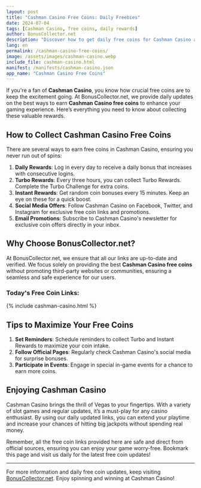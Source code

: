 ```yaml
---
layout: post
title: "Cashman Casino Free Coins: Daily Freebies"
date: 2024-07-04
tags: [Cashman Casino, free coins, daily rewards]
author: BonusCollector.net
description: "Discover how to get daily free coins for Cashman Casino and maximize your gaming experience with our up-to-date links and tips."
lang: en
permalink: /cashman-casino-free-coins/
image: /assets/images/cashman-casino.webp
include_file: cashman-casino.html
manifest: /manifests/cashman-casino.json
app_name: "Cashman Casino Free Coins"
---
```


If you're a fan of **Cashman Casino**, you know how crucial free coins are to keep the excitement going. At BonusCollector.net, we provide daily updates on the best ways to earn **Cashman Casino free coins** to enhance your gaming experience. Here’s everything you need to know about collecting these valuable rewards.

## How to Collect Cashman Casino Free Coins

There are several ways to earn free coins in Cashman Casino, ensuring you never run out of spins:

1. **Daily Rewards**: Log in every day to receive a daily bonus that increases with consecutive logins.
2. **Turbo Rewards**: Every three hours, you can collect Turbo Rewards. Complete the Turbo Challenge for extra coins.
3. **Instant Rewards**: Get random coin bonuses every 15 minutes. Keep an eye on these for a quick boost.
4. **Social Media Offers**: Follow Cashman Casino on Facebook, Twitter, and Instagram for exclusive free coin links and promotions.
5. **Email Promotions**: Subscribe to Cashman Casino's newsletter for exclusive coin offers directly in your inbox.

## Why Choose BonusCollector.net?

At BonusCollector.net, we ensure that all our links are up-to-date and verified. We focus solely on providing the best **Cashman Casino free coins** without promoting third-party websites or communities, ensuring a seamless and safe experience for our users.

### Today's Free Coin Links:

{% include cashman-casino.html %}

## Tips to Maximize Your Free Coins

1. **Set Reminders**: Schedule reminders to collect Turbo and Instant Rewards to maximize your coin intake.
2. **Follow Official Pages**: Regularly check Cashman Casino's social media for surprise bonuses.
3. **Participate in Events**: Engage in special in-game events for a chance to earn more coins.

## Enjoying Cashman Casino

Cashman Casino brings the thrill of Vegas to your fingertips. With a variety of slot games and regular updates, it’s a must-play for any casino enthusiast. By using our daily updated links, you can extend your playtime and increase your chances of hitting big jackpots without spending real money.

Remember, all the free coin links provided here are safe and direct from official sources, ensuring you can enjoy your game worry-free. Bookmark this page and visit us daily for the latest free coin updates!

---

For more information and daily free coin updates, keep visiting [BonusCollector.net](https://bonuscollector.net). Enjoy spinning and winning at Cashman Casino!